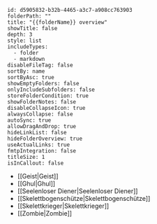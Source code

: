 ```folder-overview
id: d5905832-b32b-4465-a3c7-a908cc763903
folderPath: ""
title: "{{folderName}} overview"
showTitle: false
depth: 3
style: list
includeTypes:
  - folder
  - markdown
disableFileTag: false
sortBy: name
sortByAsc: true
showEmptyFolders: false
onlyIncludeSubfolders: false
storeFolderCondition: true
showFolderNotes: false
disableCollapseIcon: true
alwaysCollapse: false
autoSync: true
allowDragAndDrop: true
hideLinkList: false
hideFolderOverview: true
useActualLinks: true
fmtpIntegration: false
titleSize: 1
isInCallout: false
```
<span class="fv-link-list-start" id="d5905832-b32b-4465-a3c7-a908cc763903"></span>
- [[Geist|Geist]]
- [[Ghul|Ghul]]
- [[Seelenloser Diener|Seelenloser Diener]]
- [[Skelettbogenschütze|Skelettbogenschütze]]
- [[Skelettkrieger|Skelettkrieger]]
- [[Zombie|Zombie]]
<span class="fv-link-list-end" id="d5905832-b32b-4465-a3c7-a908cc763903"></span>
